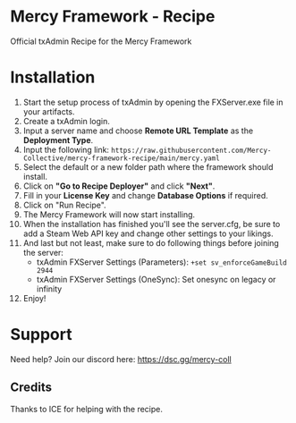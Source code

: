 # Mercy Framework - Recipe
Official txAdmin Recipe for the Mercy Framework

# Installation
1. Start the setup process of txAdmin by opening the FXServer.exe file in your artifacts.
2. Create a txAdmin login.
3. Input a server name and choose **Remote URL Template** as the **Deployment Type**.
4. Input the following link: `https://raw.githubusercontent.com/Mercy-Collective/mercy-framework-recipe/main/mercy.yaml`
5. Select the default or a new folder path where the framework should install.
6. Click on **"Go to Recipe Deployer"** and click **"Next"**.
7. Fill in your **License Key** and change **Database Options** if required.
8. Click on "Run Recipe".
9. The Mercy Framework will now start installing.
10. When the installation has finished you'll see the server.cfg, be sure to add a Steam Web API key and change other settings to your likings. 
11. And last but not least, make sure to do following things before joining the server:
    - txAdmin FXServer Settings (Parameters): `+set sv_enforceGameBuild 2944`
    - txAdmin FXServer Settings (OneSync): Set onesync on legacy or infinity
12. Enjoy!

# Support
Need help? 
Join our discord here: https://dsc.gg/mercy-coll

## Credits
Thanks to ICE for helping with the recipe.


   
